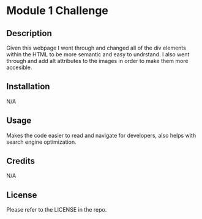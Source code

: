 # Module 1 Challenge

## Description

Given this webpage I went through and changed all of the div elements within the HTML to be more semantic and easy to undrstand. I also went through and add alt attributes to the images in order to make them more accesible.

## Installation

N/A

## Usage

Makes the code easier to read and navigate for developers, also helps with search engine optimization.

## Credits

N/A

## License

Please refer to the LICENSE in the repo.